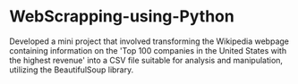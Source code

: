 # WebScrapping-using-Python
Developed a mini project that involved transforming the Wikipedia webpage containing information on the 'Top 100 companies in the United States with the highest revenue' into a CSV file suitable for analysis and manipulation, utilizing the BeautifulSoup library.
